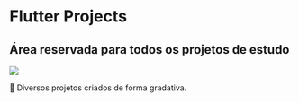 # Flutter Projects

## Área reservada para todos os projetos de estudo

<img src="https://img.shields.io/static/v1?label=flutter&message=framework&color=green&style=for-the-badge&logo=FLUTTER"/>

:checkered_flag: Diversos projetos criados de forma gradativa.
